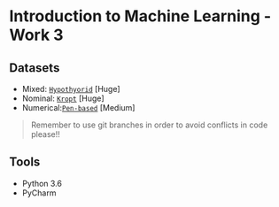# Introduction to Machine Learning - Work 3

## Datasets

- Mixed: [`Hypothyorid`](datasets/) [Huge]
- Nominal: [`Kropt`](datasets/) [Huge] 
- Numerical:[`Pen-based`](datasets/) [Medium]

> Remember to use git branches in order to avoid conflicts in code please!!
>

## Tools

- Python 3.6
- PyCharm
